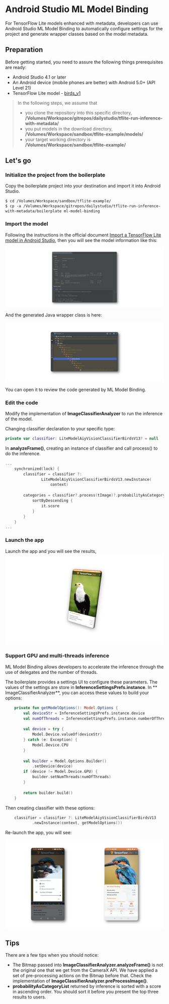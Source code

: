 # Android Studio ML Model Binding

For TensorFlow Lite models enhanced with metadata, developers can use Android Studio ML Model Binding to automatically configure settings for the project and generate wrapper classes based on the model metadata.

## Preparation
Before getting started, you need to assure the following things prerequisites are ready:

- Android Studio 4.1 or later
- An Android device (mobile phones are better) with Android 5.0+ (API Level 21)
- TensorFlow Lite model - [birds_v1](https://tfhub.dev/google/aiy/vision/classifier/birds_V1/1)

> In the following steps, we assume that 
>
> - you clone the repository into this specific directory, **/Volumes/Workspace/gitrepos/dailystudio/tflite-run-inference-with-metadata/** 
> - you put models in the download directory, **/Volumes/Workspace/sandbox/tflite-example/models/** 
> - your target working directory is **/Volumes/Workspace/sandbox/tflite-example/**

## Let's go

### Initialize the project from  the boilerplate

Copy the boilerplate project into your destination and import it into Android Studio.

``` Shell
$ cd /Volumes/Workspace/sandbox/tflite-example/
$ cp -a /Volumes/Workspace/gitrepos/dailystudio/tflite-run-inference-with-metadata/boilerplate ml-model-binding
```

### Import the model 
Following the instructions in the official document [Import a TensorFlow Lite model in Android Studio](https://www.tensorflow.org/lite/inference_with_metadata/codegen#import_a_tensorflow_lite_model_in_android_studio), then you will see the model information like this:

![](../.github/ml_model_binding_1.png)

And the generated Java wrapper class is here:

![](../.github/ml_model_binding_2.png)


You can open it to review the code generated by ML Model Binding.

### Edit the code

Modify the implementation of **ImageClassifierAnalyzer** to run the inference of the model.

Changing classifier declaration to your specific type:

```Kotlin
private var classifier: LiteModelAiyVisionClassifierBirdsV13? = null
```

In **analyzeFrame()**, creating an instance of classifier and call process() to do the inference.

```Kotlin
...
    synchronized(lock) {
        classifier = classifier ?:
                LiteModelAiyVisionClassifierBirdsV13.newInstance(
                    context)

        categories = classifier?.process(tImage)?.probabilityAsCategoryList?.apply {
            sortByDescending {
                it.score
            }
        }
    }
...
```

### Launch the app

Launch the app and you will see the results,
![](../.github/ml_model_binding_3.png)

### Support GPU and multi-threads inference
ML Model Binding allows developers to accelerate the inference through the use of delegates and the number of threads.

The boilerplate provides a settings UI to configure these parameters. The values of the settings are store in **InferenceSettingsPrefs.instance**. In ** ImageClassifierAnalyzer**, you can access these values to build your options:

```Kotlin
    private fun getModelOptions(): Model.Options {
        val deviceStr = InferenceSettingsPrefs.instance.device
        val numOfThreads = InferenceSettingsPrefs.instance.numberOfThreads

        val device = try {
            Model.Device.valueOf(deviceStr)
        } catch (e: Exception) {
            Model.Device.CPU
        }

        val builder = Model.Options.Builder()
            .setDevice(device)
        if (device != Model.Device.GPU) {
            builder.setNumThreads(numOfThreads)
        }

        return builder.build()
    }

```

Then creating classifier with these options:

```Kotlin
    classifier = classifier ?: LiteModelAiyVisionClassifierBirdsV13
            .newInstance(context, getModelOptions())

```

Re-launch the app, you will see:

![](../.github/ml_model_binding_4.png)

## Tips

There are a few tips when you should notice:

- The Bitmap passed into **ImageClassifierAnalyzer.analyzeFrame()** is not the original one that we get from the CameraX API. We have applied a set of pre-processing actions on the Bitmap before that. Check the implementation of **ImageClassifierAnalyzer.preProcessImage()**. 
- **probabilityAsCategoryList** returned by inference is sorted with a score in ascending order. You should sort it before you present the top three results to users.
